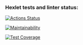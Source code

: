 ### Hexlet tests and linter status:
[![Actions Status](https://github.com/milcford/python-project-50/actions/workflows/hexlet-check.yml/badge.svg)](https://github.com/milcford/python-project-50/actions)

[![Maintainability](https://api.codeclimate.com/v1/badges/453c0b837331301435d8/maintainability)](https://codeclimate.com/github/milcford/python-project-50/maintainability)

[![Test Coverage](https://api.codeclimate.com/v1/badges/453c0b837331301435d8/test_coverage)](https://codeclimate.com/github/milcford/python-project-50/test_coverage)
